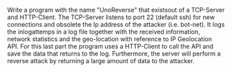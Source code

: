 Write a program with the name "UnoReverse" that existsout of a TCP-Server and HTTP-Client. 
The TCP-Server listens to port 22 (default ssh) for new connections and obsolete the Ip address of the attacker (i.e. bot-net).
It logs the inlogattemps in a log file together with the received information, network statistics and the geo-location with reference to IP Geolocation API. 
For this last part the program uses a HTTP-Client to call the API and save the data that returns to the log.
Furthermore, the server will perform a reverse attack by returning a large amount of data to the attacker.
